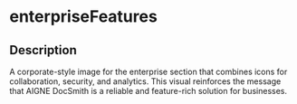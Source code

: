 # enterpriseFeatures

## Description

A corporate-style image for the enterprise section that combines icons for collaboration, security, and analytics. This visual reinforces the message that AIGNE DocSmith is a reliable and feature-rich solution for businesses.


